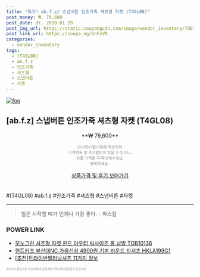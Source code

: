 ```yaml
--- 
title: "특가! ab.f.z/ 스냅버튼 인조가죽 셔츠형 자켓 (T4GL08)" 
post_money: ₩. 79,600 
post_date: dt. 2020.01.29 
post_img_url: https://static.coupangcdn.com/image/vendor_inventory/7d87/0b1d57c73549738606b3ce22f18674e98b37840d6249059f00c810f72cd8.jpg 
post_link_url: https://coupa.ng/bnFsVR 
categories: 
  - vendor_inventory 
tags: 
  - (T4GL08) 
  - ab.f.z 
  - 인조가죽 
  - 셔츠형 
  - 스냅버튼 
  - 자켓 
--- 
```

[![foo](https://static.coupangcdn.com/image/vendor_inventory/7d87/0b1d57c73549738606b3ce22f18674e98b37840d6249059f00c810f72cd8.jpg)](https://coupa.ng/bnFsVR) 

## [ab.f.z] 스냅버튼 인조가죽 셔츠형 자켓 (T4GL08) 
<p style="text-align: center;">**₩ 79,600**</p> 
<p style="text-align: center;"><span style="color: #898c8f; font-family: Georgia,Times,serif; font-size: 0.75em;">2020년01월29일에 작성되어, <br>가격변동 및 추가할인이 있을 수 있으니,<br> 상품 가격을 꼭!확인해주세요.<br>행복하세요~</span> 
</p>	 
<div markdown="0" style="text-align: center;"><a href="https://coupa.ng/bnFsVR" class="btn btn--success">상품가격 및 후기 보러가기</a></div> 
<br><br> 
  #(T4GL08) #ab.f.z #인조가죽 #셔츠형 #스냅버튼 #자켓 
<hr> 

> 일은 시작할 때가 언제나 가장 좋다. - 파스칼 


### POWER LINK

* <a href="https://blog.naver.com/fasyy4321/221789642426" target="_blank">모노그린 셔츠형 자켓 윈드 아우터 빅사이즈 롱 남방 TOB10136</a>
* <a href="https://blog.naver.com/santokki14/221786315459" target="_blank">헌트키즈 부산대NC 가을신상 4900원 기본 라운드 티셔츠 HKLA199G1</a>
* <a href="https://blog.naver.com/fasyy4321/221787978514" target="_blank">[추천]트라이반팔러닝셔츠 11가지 정보</a>

<span style="color: #898c8f; font-family: Georgia,Times,serif; font-size: 0.55em;">파트너스활동으로 작성자에게 일정액의 커미션이 제공될수 있습니다.</span> 
